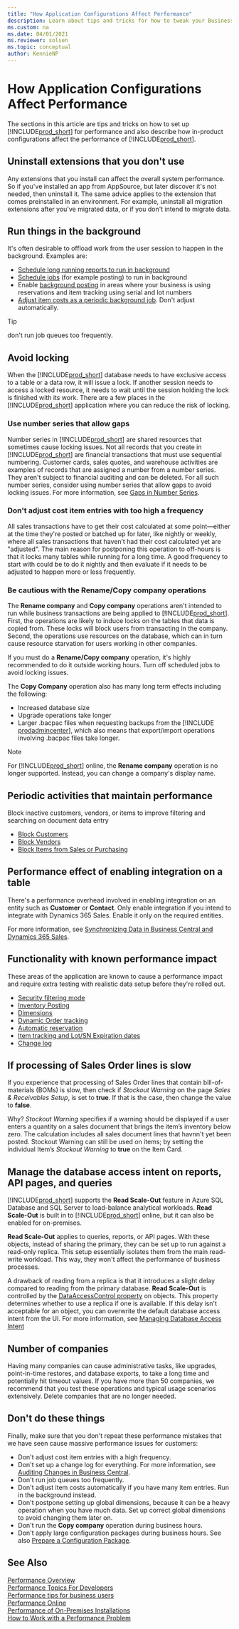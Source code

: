 ```yaml
---
title: "How Application Configurations Affect Performance"
description: Learn about tips and tricks for how to tweak your Business Central performance.
ms.custom: na
ms.date: 04/01/2021
ms.reviewer: solsen
ms.topic: conceptual
author: KennieNP
---
```


# How Application Configurations Affect Performance

The sections in this article are tips and tricks on how to set up [!INCLUDE[prod_short](../developer/includes/prod_short.md)] for performance and also describe how in-product configurations affect the performance of [!INCLUDE[prod_short](../developer/includes/prod_short.md)].  

## Uninstall extensions that you don't use

Any extensions that you install can affect the overall system performance. So if you've installed an app from AppSource, but later discover it's not needed, then uninstall it. The same advice applies to the extension that comes preinstalled in an environment. For example, uninstall all migration extensions after you've migrated data, or if you don't intend to migrate data.

## Run things in the background

It's often desirable to offload work from the user session to happen in the background. Examples are:

- [Schedule long running reports to run in background](/dynamics365/business-central/ui-work-report#ScheduleReport)
- [Schedule jobs](/dynamics365/business-central/admin-job-queues-schedule-tasks) (for example posting) to run in background
- Enable [background posting](/dynamics365/business-central/ui-batch-posting) in areas where your business is using reservations and item tracking using serial and lot numbers
- [Adjust item costs as a periodic background job](/dynamics365/business-central/finance-adjust-reconcile-inventory-cost-job-queue). Don't adjust automatically. 

> [!TIP]  
> don't run job queues too frequently.

## Avoid locking

When the [!INCLUDE[prod_short](../developer/includes/prod_short.md)] database needs to have exclusive access to a table or a data row, it will issue a lock. If another session needs to access a locked resource, it needs to wait until the session holding the lock is finished with its work. There are a few places in the [!INCLUDE[prod_short](../developer/includes/prod_short.md)] application where you can reduce the risk of locking. 

### Use number series that allow gaps

Number series in [!INCLUDE[prod_short](../developer/includes/prod_short.md)] are shared resources that sometimes cause locking issues. Not all records that you create in [!INCLUDE[prod_short](../developer/includes/prod_short.md)] are financial transactions that must use sequential numbering. Customer cards, sales quotes, and warehouse activities are examples of records that are assigned a number from a number series. They aren't subject to financial auditing and can be deleted. For all such number series, consider using number series that allow gaps to avoid locking issues. For more information, see [Gaps in Number Series](/dynamics365/business-central/ui-create-number-series#gaps-in-number-series).

### Don't adjust cost item entries with too high a frequency

All sales transactions have to get their cost calculated at some point&mdash;either at the time they're posted or batched up for later, like nightly or weekly, where all sales transactions that haven’t had their cost calculated yet are "adjusted". The main reason for postponing this operation to off-hours is that it locks many tables while running for a long time. A good frequency to start with could be to do it nightly and then evaluate if it needs to be adjusted to happen more or less frequently.

### Be cautious with the **Rename/Copy company** operations

The **Rename company** and **Copy company** operations aren't intended to run while business transactions are being applied to [!INCLUDE[prod_short](../developer/includes/prod_short.md)]. First, the operations are likely to induce locks on the tables that data is copied from. These locks will block users from transacting in the company. Second, the operations use resources on the database, which can in turn cause resource starvation for users working in other companies.  

If you must do a **Rename/Copy company** operation, it's highly recommended to do it outside working hours. Turn off scheduled jobs to avoid locking issues.

The **Copy Company** operation also has many long term effects including the following:

- Increased database size
- Upgrade operations take longer
- Larger .bacpac files when requesting backups from the [!INCLUDE [prodadmincenter](../developer/includes/prodadmincenter.md)], which also means that export/import operations involving .bacpac files take longer.

> [!NOTE]
> For [!INCLUDE[prod_short](../developer/includes/prod_short.md)] online, the **Rename company** operation is no longer supported. Instead, you can change a company's display name.

## Periodic activities that maintain performance

Block inactive customers, vendors, or items to improve filtering and searching on document data entry

- [Block Customers](/dynamics365/business-central/receivables-how-block-customers)  
- [Block Vendors](/dynamics365/business-central/payables-how-block-vendors)  
- [Block Items from Sales or Purchasing](/dynamics365/business-central/inventory-how-block-items)  

## Performance effect of enabling integration on a table

There's a performance overhead involved in enabling integration on an entity such as **Customer** or **Contact**. Only enable integration if you intend to integrate with Dynamics 365 Sales. Enable it only on the required entities. 

For more information, see [Synchronizing Data in Business Central and Dynamics 365 Sales](/dynamics365/business-central/admin-synchronizing-business-central-and-sales). <!-- change with CDS integration in spring 2020 -->

## Functionality with known performance impact

These areas of the application are known to cause a performance impact and require extra testing with realistic data setup before they're rolled out. 

- [Security filtering mode](../security/security-filters.md#PerformanceImpact)  
- [Inventory Posting](/dynamics365/business-central/design-details-inventory-posting)  
- [Dimensions](/dynamics365/business-central/finance-dimensions)  
- [Dynamic Order tracking](/dynamics365/business-central/design-details-reservation-order-tracking-and-action-messaging)  
- [Automatic reservation](/dynamics365/business-central/design-details-reservation-order-tracking-and-action-messaging)  
- [Item tracking and Lot/SN Expiration dates](/dynamics365/business-central/inventory-how-work-item-tracking)  
- [Change log](/dynamics365/business-central/across-log-changes)  

## If processing of Sales Order lines is slow
If you experience that processing of Sales Order lines that contain bill-of-materials (BOMs) is slow, then check if _Stockout Warning_ on the page  _Sales & Receivables Setup_, is set to **true**. If that is the case, then change the value to **false**.

Why? 
_Stockout Warning_ specifies if a warning should be displayed if a user enters a quantity on a sales document that brings the item’s inventory below zero. The calculation includes all sales document lines that havnn't yet been posted. Stockout Warning can still be used on items; by setting the individual Item’s _Stockout Warning_ to **true** on the Item Card. 

## Manage the database access intent on reports, API pages, and queries

[!INCLUDE[prod_short](../developer/includes/prod_short.md)] supports the **Read Scale-Out** feature in Azure SQL Database and SQL Server to load-balance analytical workloads. **Read Scale-Out** is built in to [!INCLUDE[prod_short](../developer/includes/prod_short.md)] online, but it can also be enabled for on-premises.

**Read Scale-Out** applies to queries, reports, or API pages. With these objects, instead of sharing the primary, they can be set up to run against a read-only replica. This setup essentially isolates them from the main read-write workload. This way, they won't affect the performance of business processes.

A drawback of reading from a replica is that it introduces a slight delay compared to reading from the primary database. **Read Scale-Out** is controlled by the [DataAccessControl property](../developer/properties/devenv-dataaccessintent-property.md) on objects. This property determines whether to use a replica if one is available. If this delay isn't acceptable for an object, you can overwrite the default database access intent from the UI. For more information, see [Managing Database Access Intent](/dynamics365/business-central/admin-data-access-intent)

## Number of companies

Having many companies can cause administrative tasks, like upgrades, point-in-time restores, and database exports, to take a long time and potentially hit timeout values. If you have more than 50 companies, we recommend that you test these operations and typical usage scenarios extensively. Delete companies that are no longer needed.

## Don't do these things

Finally, make sure that you don't repeat these performance mistakes that we have seen cause massive performance issues for customers:

- Don't adjust cost item entries with a high frequency.
- Don't set up a change log for everything. For more information, see [Auditing Changes in Business Central](/dynamics365/business-central/across-log-changes).  
- Don't run job queues too frequently.
- Don't adjust item costs automatically if you have many item entries. Run in the background instead.  
- Don't postpone setting up global dimensions, because it can be a heavy operation when you have much data. Set up correct global dimensions to avoid changing them later on.
- Don't run the **Copy company** operation during business hours.
- Don't apply large configuration packages during business hours. See also [Prepare a Configuration Package](/dynamics365/business-central/admin-how-to-prepare-a-configuration-package).

## See Also

[Performance Overview](performance-overview.md)  
[Performance Topics For Developers](performance-developer.md)  
[Performance tips for business users](performance-users.md)  
[Performance Online](performance-online.md)  
[Performance of On-Premises Installations](performance-onprem.md)  
[How to Work with a Performance Problem](performance-work-perf-problem.md)  
